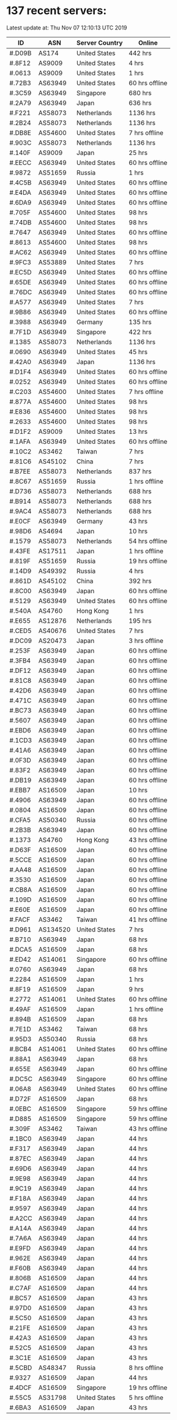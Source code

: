 # 137 recent servers:

Latest update at: Thu Nov 07 12:10:13 UTC 2019

| ID | ASN | Server Country | Online |
| -- | --- | -------------- | ------ |
| #.D09B | AS174 | United States | 442 hrs |
| #.8F12 | AS9009 | United States | 4 hrs |
| #.0613 | AS9009 | United States | 1 hrs |
| #.72B3 | AS63949 | United States | 60 hrs offline |
| #.3C59 | AS63949 | Singapore | 680 hrs |
| #.2A79 | AS63949 | Japan | 636 hrs |
| #.F221 | AS58073 | Netherlands | 1136 hrs |
| #.2B24 | AS58073 | Netherlands | 1136 hrs |
| #.DB8E | AS54600 | United States | 7 hrs offline |
| #.903C | AS58073 | Netherlands | 1136 hrs |
| #.140F | AS9009 | Japan | 25 hrs |
| #.EECC | AS63949 | United States | 60 hrs offline |
| #.9872 | AS51659 | Russia | 1 hrs |
| #.4C5B | AS63949 | United States | 60 hrs offline |
| #.E4DA | AS63949 | United States | 60 hrs offline |
| #.6DA9 | AS63949 | United States | 60 hrs offline |
| #.705F | AS54600 | United States | 98 hrs |
| #.74DB | AS54600 | United States | 98 hrs |
| #.7647 | AS63949 | United States | 60 hrs offline |
| #.8613 | AS54600 | United States | 98 hrs |
| #.AC62 | AS63949 | United States | 60 hrs offline |
| #.9FC3 | AS53889 | United States | 7 hrs |
| #.EC5D | AS63949 | United States | 60 hrs offline |
| #.65DE | AS63949 | United States | 60 hrs offline |
| #.76DC | AS63949 | United States | 60 hrs offline |
| #.A577 | AS63949 | United States | 7 hrs |
| #.9B86 | AS63949 | United States | 60 hrs offline |
| #.3988 | AS63949 | Germany | 135 hrs |
| #.7F1D | AS63949 | Singapore | 422 hrs |
| #.1385 | AS58073 | Netherlands | 1136 hrs |
| #.0690 | AS63949 | United States | 45 hrs |
| #.42A0 | AS63949 | Japan | 1136 hrs |
| #.D1F4 | AS63949 | United States | 60 hrs offline |
| #.0252 | AS63949 | United States | 60 hrs offline |
| #.C203 | AS54600 | United States | 7 hrs offline |
| #.877A | AS54600 | United States | 98 hrs |
| #.E836 | AS54600 | United States | 98 hrs |
| #.2633 | AS54600 | United States | 98 hrs |
| #.D1F2 | AS9009 | United States | 13 hrs |
| #.1AFA | AS63949 | United States | 60 hrs offline |
| #.10C2 | AS3462 | Taiwan | 7 hrs |
| #.81C6 | AS45102 | China | 7 hrs |
| #.B7EE | AS58073 | Netherlands | 837 hrs |
| #.8C67 | AS51659 | Russia | 1 hrs offline |
| #.D736 | AS58073 | Netherlands | 688 hrs |
| #.B914 | AS58073 | Netherlands | 688 hrs |
| #.9AC4 | AS58073 | Netherlands | 688 hrs |
| #.E0CF | AS63949 | Germany | 43 hrs |
| #.98D6 | AS4694 | Japan | 10 hrs |
| #.1579 | AS58073 | Netherlands | 54 hrs offline |
| #.43FE | AS17511 | Japan | 1 hrs offline |
| #.819F | AS51659 | Russia | 19 hrs offline |
| #.14D9 | AS49392 | Russia | 4 hrs |
| #.861D | AS45102 | China | 392 hrs |
| #.8C00 | AS63949 | Japan | 60 hrs offline |
| #.5129 | AS63949 | United States | 60 hrs offline |
| #.540A | AS4760 | Hong Kong | 1 hrs |
| #.E655 | AS12876 | Netherlands | 195 hrs |
| #.CED5 | AS40676 | United States | 7 hrs |
| #.DC09 | AS20473 | Japan | 3 hrs offline |
| #.253F | AS63949 | Japan | 60 hrs offline |
| #.3FB4 | AS63949 | Japan | 60 hrs offline |
| #.DF12 | AS63949 | Japan | 60 hrs offline |
| #.81C8 | AS63949 | Japan | 60 hrs offline |
| #.42D6 | AS63949 | Japan | 60 hrs offline |
| #.471C | AS63949 | Japan | 60 hrs offline |
| #.BC73 | AS63949 | Japan | 60 hrs offline |
| #.5607 | AS63949 | Japan | 60 hrs offline |
| #.EBD6 | AS63949 | Japan | 60 hrs offline |
| #.1CD3 | AS63949 | Japan | 60 hrs offline |
| #.41A6 | AS63949 | Japan | 60 hrs offline |
| #.0F3D | AS63949 | Japan | 60 hrs offline |
| #.83F2 | AS63949 | Japan | 60 hrs offline |
| #.DB19 | AS63949 | Japan | 60 hrs offline |
| #.EBB7 | AS16509 | Japan | 10 hrs |
| #.4906 | AS63949 | Japan | 60 hrs offline |
| #.0804 | AS16509 | Japan | 60 hrs offline |
| #.CFA5 | AS50340 | Russia | 60 hrs offline |
| #.2B3B | AS63949 | Japan | 60 hrs offline |
| #.1373 | AS4760 | Hong Kong | 43 hrs offline |
| #.D63F | AS16509 | Japan | 60 hrs offline |
| #.5CCE | AS16509 | Japan | 60 hrs offline |
| #.AA48 | AS16509 | Japan | 60 hrs offline |
| #.3530 | AS16509 | Japan | 60 hrs offline |
| #.CB8A | AS16509 | Japan | 60 hrs offline |
| #.109D | AS16509 | Japan | 60 hrs offline |
| #.E60E | AS16509 | Japan | 60 hrs offline |
| #.FACF | AS3462 | Taiwan | 41 hrs offline |
| #.D961 | AS134520 | United States | 7 hrs |
| #.B710 | AS63949 | Japan | 68 hrs |
| #.DCA5 | AS16509 | Japan | 68 hrs |
| #.ED42 | AS14061 | Singapore | 60 hrs offline |
| #.0760 | AS63949 | Japan | 68 hrs |
| #.2284 | AS16509 | Japan | 1 hrs |
| #.8F19 | AS16509 | Japan | 9 hrs |
| #.2772 | AS14061 | United States | 60 hrs offline |
| #.49AF | AS16509 | Japan | 1 hrs offline |
| #.894B | AS16509 | Japan | 68 hrs |
| #.7E1D | AS3462 | Taiwan | 68 hrs |
| #.95D3 | AS50340 | Russia | 68 hrs |
| #.BCB4 | AS14061 | United States | 60 hrs offline |
| #.88A1 | AS63949 | Japan | 68 hrs |
| #.655E | AS63949 | Japan | 60 hrs offline |
| #.DC5C | AS63949 | Singapore | 60 hrs offline |
| #.06A8 | AS63949 | United States | 60 hrs offline |
| #.D72F | AS16509 | Japan | 68 hrs |
| #.0EBC | AS16509 | Singapore | 59 hrs offline |
| #.D885 | AS16509 | Singapore | 59 hrs offline |
| #.309F | AS3462 | Taiwan | 43 hrs offline |
| #.1BC0 | AS63949 | Japan | 44 hrs |
| #.F317 | AS63949 | Japan | 44 hrs |
| #.87EC | AS63949 | Japan | 44 hrs |
| #.69D6 | AS63949 | Japan | 44 hrs |
| #.9E98 | AS63949 | Japan | 44 hrs |
| #.9C19 | AS63949 | Japan | 44 hrs |
| #.F18A | AS63949 | Japan | 44 hrs |
| #.9597 | AS63949 | Japan | 44 hrs |
| #.A2CC | AS63949 | Japan | 44 hrs |
| #.A14A | AS63949 | Japan | 44 hrs |
| #.7A6A | AS63949 | Japan | 44 hrs |
| #.E9FD | AS63949 | Japan | 44 hrs |
| #.962E | AS63949 | Japan | 44 hrs |
| #.F60B | AS63949 | Japan | 44 hrs |
| #.806B | AS16509 | Japan | 44 hrs |
| #.C7AF | AS16509 | Japan | 44 hrs |
| #.BC57 | AS16509 | Japan | 43 hrs |
| #.97D0 | AS16509 | Japan | 43 hrs |
| #.5C50 | AS16509 | Japan | 43 hrs |
| #.21FE | AS16509 | Japan | 43 hrs |
| #.42A3 | AS16509 | Japan | 43 hrs |
| #.52C5 | AS16509 | Japan | 43 hrs |
| #.3C1E | AS16509 | Japan | 43 hrs |
| #.5CBD | AS48347 | Russia | 8 hrs offline |
| #.9327 | AS16509 | Japan | 44 hrs |
| #.4DCF | AS16509 | Singapore | 19 hrs offline |
| #.55C5 | AS31798 | United States | 5 hrs offline |
| #.6BA3 | AS16509 | Japan | 43 hrs |

